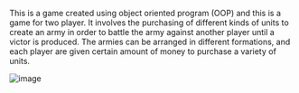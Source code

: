 This is a game created using object oriented program (OOP) and this is a game for two player. It involves the purchasing of different kinds of units to create an army in order to battle the army against another player until a victor is produced. The armies can be arranged in different formations, and each player are given certain amount of money to purchase a variety of units. 

![image](https://user-images.githubusercontent.com/67167072/133466013-8a37f94c-f16e-4a6c-8100-79a9b9b381c0.png)

